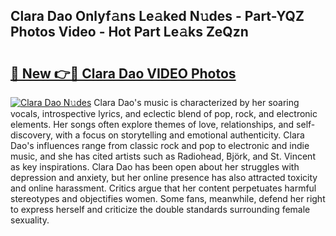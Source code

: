 ## Clara Dao Onlyf𝚊ns Le𝚊ked N𝚞des - Part-YQZ Photos Video - Hot Part Le𝚊ks ZeQzn

# <h2><a href="http://ab80667.deff.icu/?id=Clara+Dao">🔗 New 👉🔴 Clara Dao VIDEO Photos</a></h2>

[![Clara Dao N𝚞des](https://i.imgur.com/rIISA9y.gif)](http://ab80667.deff.icu/?id=Clara+Dao)
Clara Dao's music is characterized by her soaring vocals, introspective lyrics, and eclectic blend of pop, rock, and electronic elements. Her songs often explore themes of love, relationships, and self-discovery, with a focus on storytelling and emotional authenticity. Clara Dao's influences range from classic rock and pop to electronic and indie music, and she has cited artists such as Radiohead, Björk, and St. Vincent as key inspirations. Clara Dao has been open about her struggles with depression and anxiety, but her online presence has also attracted toxicity and online harassment. Critics argue that her content perpetuates harmful stereotypes and objectifies women. Some fans, meanwhile, defend her right to express herself and criticize the double standards surrounding female sexuality.
